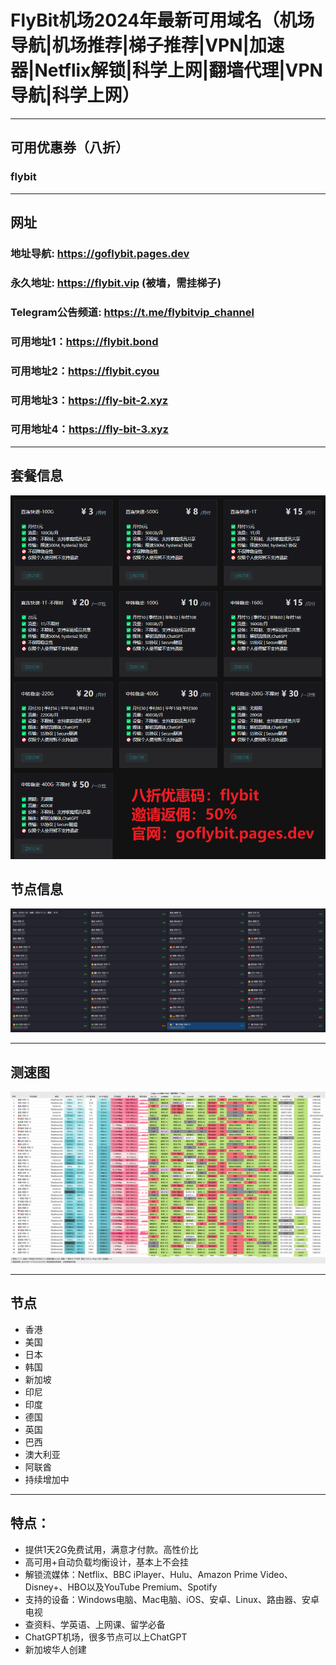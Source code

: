 # FlyBit机场2024年最新可用域名（机场导航|机场推荐|梯子推荐|VPN|加速器|Netflix解锁|科学上网|翻墙代理|VPN导航|科学上网）

---

## 可用优惠券（八折）
### flybit

---

## 网址
### 地址导航: https://goflybit.pages.dev
### 永久地址: https://flybit.vip (被墙，需挂梯子)
### Telegram公告频道: https://t.me/flybitvip_channel
### 可用地址1：https://flybit.bond
### 可用地址2：https://flybit.cyou
### 可用地址3：https://fly-bit-2.xyz
### 可用地址4：https://fly-bit-3.xyz

---

## 套餐信息
![套餐图](/FlyBit机场套餐.png)

## 节点信息
![节点图](/节点信息.png)

---

## 测速图
![测速图](/测速图202409111820.png)

---

## 节点
* 香港
* 美国
* 日本
* 韩国
* 新加坡
* 印尼
* 印度
* 德国
* 英国
* 巴西
* 澳大利亚
* 阿联酋
* 持续增加中

---

## 特点：

* 提供1天2G免费试用，满意才付款。高性价比
* 高可用+自动负载均衡设计，基本上不会挂
* 解锁流媒体：Netflix、BBC iPlayer、Hulu、Amazon Prime Video、Disney+、HBO以及YouTube Premium、Spotify
* 支持的设备：Windows电脑、Mac电脑、iOS、安卓、Linux、路由器、安卓电视
* 查资料、学英语、上网课、留学必备
* ChatGPT机场，很多节点可以上ChatGPT
* 新加坡华人创建
